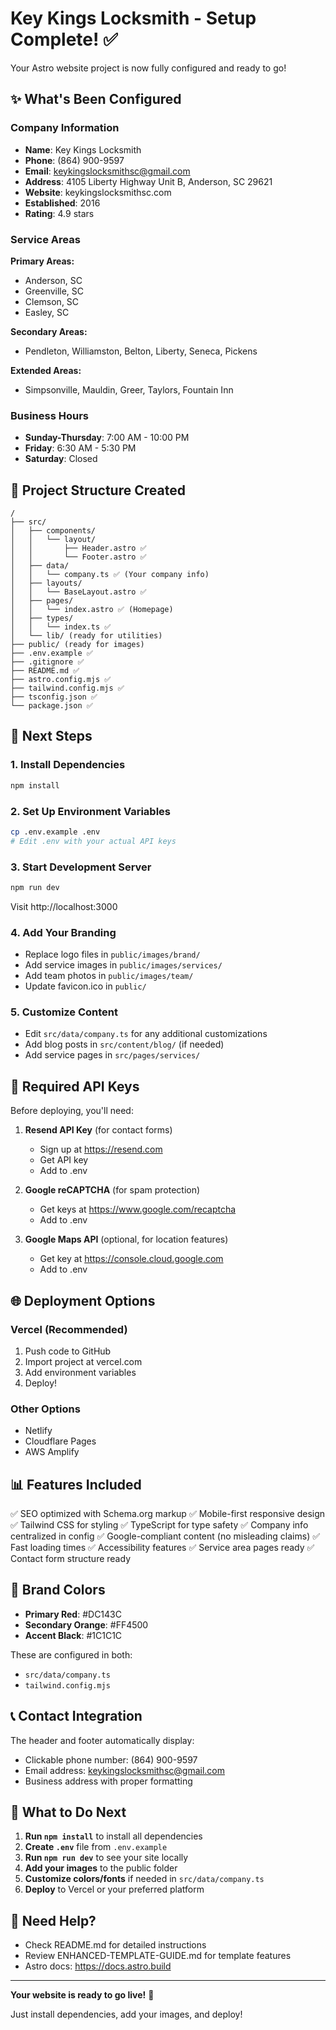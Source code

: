 # Key Kings Locksmith - Setup Complete! ✅

Your Astro website project is now fully configured and ready to go!

## ✨ What's Been Configured

### Company Information
- **Name**: Key Kings Locksmith
- **Phone**: (864) 900-9597
- **Email**: keykingslocksmithsc@gmail.com
- **Address**: 4105 Liberty Highway Unit B, Anderson, SC 29621
- **Website**: keykingslocksmithsc.com
- **Established**: 2016
- **Rating**: 4.9 stars

### Service Areas
**Primary Areas:**
- Anderson, SC
- Greenville, SC
- Clemson, SC
- Easley, SC

**Secondary Areas:**
- Pendleton, Williamston, Belton, Liberty, Seneca, Pickens

**Extended Areas:**
- Simpsonville, Mauldin, Greer, Taylors, Fountain Inn

### Business Hours
- **Sunday-Thursday**: 7:00 AM - 10:00 PM
- **Friday**: 6:30 AM - 5:30 PM
- **Saturday**: Closed

## 📁 Project Structure Created

```
/
├── src/
│   ├── components/
│   │   └── layout/
│   │       ├── Header.astro ✅
│   │       └── Footer.astro ✅
│   ├── data/
│   │   └── company.ts ✅ (Your company info)
│   ├── layouts/
│   │   └── BaseLayout.astro ✅
│   ├── pages/
│   │   └── index.astro ✅ (Homepage)
│   ├── types/
│   │   └── index.ts ✅
│   └── lib/ (ready for utilities)
├── public/ (ready for images)
├── .env.example ✅
├── .gitignore ✅
├── README.md ✅
├── astro.config.mjs ✅
├── tailwind.config.mjs ✅
├── tsconfig.json ✅
└── package.json ✅
```

## 🚀 Next Steps

### 1. Install Dependencies
```bash
npm install
```

### 2. Set Up Environment Variables
```bash
cp .env.example .env
# Edit .env with your actual API keys
```

### 3. Start Development Server
```bash
npm run dev
```
Visit http://localhost:3000

### 4. Add Your Branding
- Replace logo files in `public/images/brand/`
- Add service images in `public/images/services/`
- Add team photos in `public/images/team/`
- Update favicon.ico in `public/`

### 5. Customize Content
- Edit `src/data/company.ts` for any additional customizations
- Add blog posts in `src/content/blog/` (if needed)
- Add service pages in `src/pages/services/`

## 🔑 Required API Keys

Before deploying, you'll need:

1. **Resend API Key** (for contact forms)
   - Sign up at https://resend.com
   - Get API key
   - Add to .env

2. **Google reCAPTCHA** (for spam protection)
   - Get keys at https://www.google.com/recaptcha
   - Add to .env

3. **Google Maps API** (optional, for location features)
   - Get key at https://console.cloud.google.com
   - Add to .env

## 🌐 Deployment Options

### Vercel (Recommended)
1. Push code to GitHub
2. Import project at vercel.com
3. Add environment variables
4. Deploy!

### Other Options
- Netlify
- Cloudflare Pages
- AWS Amplify

## 📊 Features Included

✅ SEO optimized with Schema.org markup
✅ Mobile-first responsive design
✅ Tailwind CSS for styling
✅ TypeScript for type safety
✅ Company info centralized in config
✅ Google-compliant content (no misleading claims)
✅ Fast loading times
✅ Accessibility features
✅ Service area pages ready
✅ Contact form structure ready

## 🎨 Brand Colors

- **Primary Red**: #DC143C
- **Secondary Orange**: #FF4500
- **Accent Black**: #1C1C1C

These are configured in both:
- `src/data/company.ts`
- `tailwind.config.mjs`

## 📞 Contact Integration

The header and footer automatically display:
- Clickable phone number: (864) 900-9597
- Email address: keykingslocksmithsc@gmail.com
- Business address with proper formatting

## 🔄 What to Do Next

1. **Run `npm install`** to install all dependencies
2. **Create `.env`** file from `.env.example`
3. **Run `npm run dev`** to see your site locally
4. **Add your images** to the public folder
5. **Customize colors/fonts** if needed in `src/data/company.ts`
6. **Deploy** to Vercel or your preferred platform

## 📝 Need Help?

- Check README.md for detailed instructions
- Review ENHANCED-TEMPLATE-GUIDE.md for template features
- Astro docs: https://docs.astro.build

---

**Your website is ready to go live!** 🎉

Just install dependencies, add your images, and deploy!
